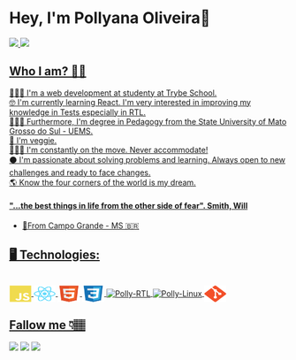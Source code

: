 # Hey, I'm Pollyana Oliveira👋

 <div>
<a href="https://github.com/PollyanaOliveira">
<img height="180em" src="https://github-readme-stats.vercel.app/api?username=PollyanaOliveira&show_icons=true&theme=dracula&include_all_commits=true&count_private=true"/>
<img height="180em" src="https://github-readme-stats.vercel.app/api/top-langs/?username=PollyanaOliveira&layout=compact&langs_count=16&theme=dracula"/>
</div>
 
 ## Who I am? 👩🏽

👩🏽‍🏫 I'm a web development at studenty at Trybe School.
 </br>
🤓 I'm currently learning React. I'm very interested in improving my knowledge in Tests especially in RTL.
</br>
👩🏽‍🎓 Furthermore, I'm degree in Pedagogy from the State University of Mato Grosso do Sul - UEMS.
</br>
🥦 I'm veggie.
</br>
🏃🏽‍♀️ I'm constantly on the move. Never accommodate!
</br>
⚫️ I'm passionate about solving problems and learning. Always open to new challenges and ready to face changes.
</br>
🌎 Know the four corners of the world is my dream.

#### "...the best things in life from the other side of fear". Smith, Will

 - 📍From Campo Grande - MS 🇧🇷

## 🖥️ Technologies:

<div style="display: inline_block"><br>
  <img align="center" alt="Polly-Js" height="30" width="40" src="https://raw.githubusercontent.com/devicons/devicon/master/icons/javascript/javascript-plain.svg">
  <img align="center" alt="Polly-React" height="30" width="40" src="https://raw.githubusercontent.com/devicons/devicon/master/icons/react/react-original.svg">
  <img align="center" alt="Polly-HTML" height="30" width="40" src="https://raw.githubusercontent.com/devicons/devicon/master/icons/html5/html5-original.svg">
  <img align="center" alt="Polly-CSS" height="30" width="40" src="https://raw.githubusercontent.com/devicons/devicon/master/icons/css3/css3-original.svg">
    <img align="center" alt="Polly-RTL" height="30" width="40" src="https://testing-library.com/img/octopus-128x128.png">
 <img align="center" alt="Polly-Linux" height="30" width="40" src="https://upload.wikimedia.org/wikipedia/commons/thumb/3/35/Tux.svg/1200px-Tux.svg.png">
  <img align="center" alt="Polly-Branch" height="30" width="40" src="https://raw.githubusercontent.com/devicons/devicon/master/icons/git/git-original.svg">
 

</div>
 
 ## Fallow me 👇🏽
 
<div> 
<a href="https://instagram.com/oliveira_pollyana" target="_blank"><img src="https://img.shields.io/badge/-Instagram-%23E4405F?style=for-the-badge&logo=instagram&logoColor=white" target="_blank"></a>
<a href = "mailto:pollyana.deoliveir@gmail.com"><img src="https://img.shields.io/badge/-Gmail-%23333?style=for-the-badge&logo=gmail&logoColor=white" target="_blank"></a>
  <a href="https://www.linkedin.com/in/oliveirapollyana/" target="_blank"><img src="https://img.shields.io/badge/-LinkedIn-%230077B5?style=for-the-badge&logo=linkedin&logoColor=white" target="_blank"></a> 
 </div>
